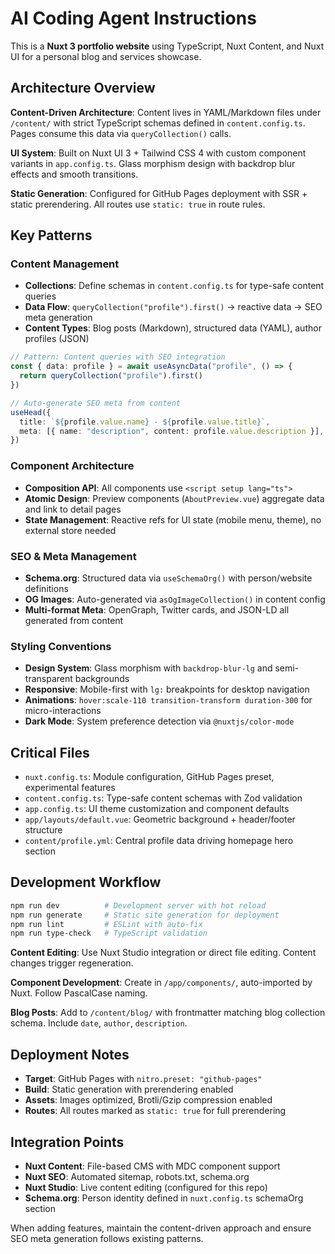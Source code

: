 # AI Coding Agent Instructions

This is a **Nuxt 3 portfolio website** using TypeScript, Nuxt Content, and Nuxt UI for a personal blog and services showcase.

## Architecture Overview

**Content-Driven Architecture**: Content lives in YAML/Markdown files under `/content/` with strict TypeScript schemas defined in `content.config.ts`. Pages consume this data via `queryCollection()` calls.

**UI System**: Built on Nuxt UI 3 + Tailwind CSS 4 with custom component variants in `app.config.ts`. Glass morphism design with backdrop blur effects and smooth transitions.

**Static Generation**: Configured for GitHub Pages deployment with SSR + static prerendering. All routes use `static: true` in route rules.

## Key Patterns

### Content Management

- **Collections**: Define schemas in `content.config.ts` for type-safe content queries
- **Data Flow**: `queryCollection("profile").first()` → reactive data → SEO meta generation
- **Content Types**: Blog posts (Markdown), structured data (YAML), author profiles (JSON)

```typescript
// Pattern: Content queries with SEO integration
const { data: profile } = await useAsyncData("profile", () => {
  return queryCollection("profile").first()
})

// Auto-generate SEO meta from content
useHead({
  title: `${profile.value.name} - ${profile.value.title}`,
  meta: [{ name: "description", content: profile.value.description }],
})
```

### Component Architecture

- **Composition API**: All components use `<script setup lang="ts">`
- **Atomic Design**: Preview components (`AboutPreview.vue`) aggregate data and link to detail pages
- **State Management**: Reactive refs for UI state (mobile menu, theme), no external store needed

### SEO & Meta Management

- **Schema.org**: Structured data via `useSchemaOrg()` with person/website definitions
- **OG Images**: Auto-generated via `asOgImageCollection()` in content config
- **Multi-format Meta**: OpenGraph, Twitter cards, and JSON-LD all generated from content

### Styling Conventions

- **Design System**: Glass morphism with `backdrop-blur-lg` and semi-transparent backgrounds
- **Responsive**: Mobile-first with `lg:` breakpoints for desktop navigation
- **Animations**: `hover:scale-110 transition-transform duration-300` for micro-interactions
- **Dark Mode**: System preference detection via `@nuxtjs/color-mode`

## Critical Files

- `nuxt.config.ts`: Module configuration, GitHub Pages preset, experimental features
- `content.config.ts`: Type-safe content schemas with Zod validation
- `app.config.ts`: UI theme customization and component defaults
- `app/layouts/default.vue`: Geometric background + header/footer structure
- `content/profile.yml`: Central profile data driving homepage hero section

## Development Workflow

```bash
npm run dev          # Development server with hot reload
npm run generate     # Static site generation for deployment
npm run lint         # ESLint with auto-fix
npm run type-check   # TypeScript validation
```

**Content Editing**: Use Nuxt Studio integration or direct file editing. Content changes trigger regeneration.

**Component Development**: Create in `/app/components/`, auto-imported by Nuxt. Follow PascalCase naming.

**Blog Posts**: Add to `/content/blog/` with frontmatter matching blog collection schema. Include `date`, `author`, `description`.

## Deployment Notes

- **Target**: GitHub Pages with `nitro.preset: "github-pages"`
- **Build**: Static generation with prerendering enabled
- **Assets**: Images optimized, Brotli/Gzip compression enabled
- **Routes**: All routes marked as `static: true` for full prerendering

## Integration Points

- **Nuxt Content**: File-based CMS with MDC component support
- **Nuxt SEO**: Automated sitemap, robots.txt, schema.org
- **Nuxt Studio**: Live content editing (configured for this repo)
- **Schema.org**: Person identity defined in `nuxt.config.ts` schemaOrg section

When adding features, maintain the content-driven approach and ensure SEO meta generation follows existing patterns.
